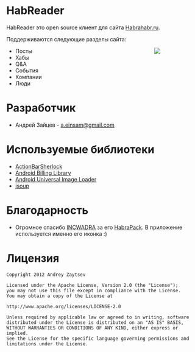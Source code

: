 HabReader
=========

HabReader это open source клиент для сайта [Habrahabr.ru](http://habrahabr.ru).

Поддерживаются следующие разделы сайта:

<a href="https://play.google.com/store/apps/details?id=net.meiolania.apps.habrahabr"><img src="http://www.android.com/images/brand/get_it_on_play_logo_large.png" align="right" style="margin: 0 100px 0 0;" /></a>

- Посты
- Хабы
- Q&A
- События
- Компании
- Люди


Разработчик
===========

- Андрей Зайцев - <a.einsam@gmail.com>


Используемые библиотеки
=======================

- [ActionBarSherlock](https://github.com/JakeWharton/ActionBarSherlock)
- [Android Billing Library](https://github.com/robotmedia/AndroidBillingLibrary)
- [Android Universal Image Loader](https://github.com/nostra13/Android-Universal-Image-Loader)
- [jsoup](https://github.com/jhy/jsoup)


Благодарность
=============

- Огромное спасибо [INCWADRA](http://habrahabr.ru/users/INCWADRA/) за его [HabraPack](https://github.com/Incwadra/HabraPack). В приложение используется именно его иконка :)


Лицензия
========

	Copyright 2012 Andrey Zaytsev
	
	Licensed under the Apache License, Version 2.0 (the "License");
	you may not use this file except in compliance with the License.
	You may obtain a copy of the License at
	
	http://www.apache.org/licenses/LICENSE-2.0
	
	Unless required by applicable law or agreed to in writing, software
	distributed under the License is distributed on an "AS IS" BASIS,
	WITHOUT WARRANTIES OR CONDITIONS OF ANY KIND, either express or implied.
	See the License for the specific language governing permissions and limitations under the License.

